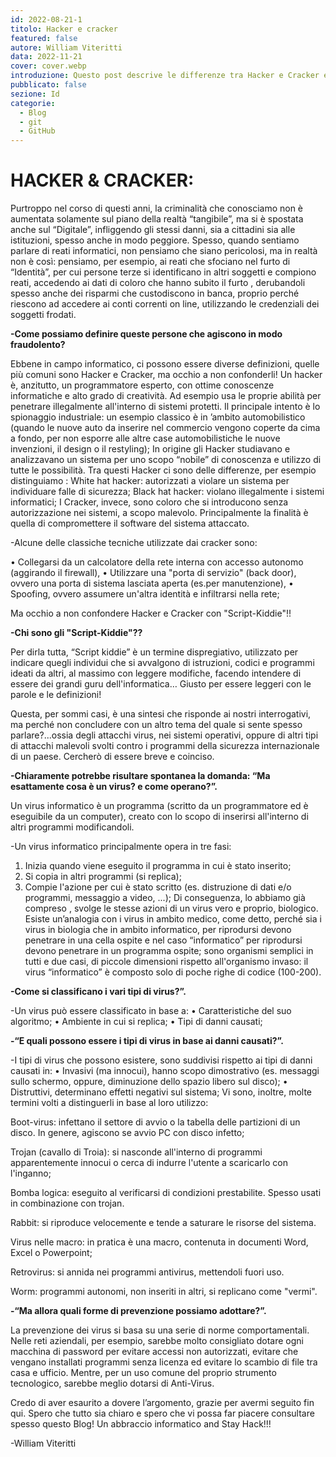 ```yaml
---
id: 2022-08-21-1
titolo: Hacker e cracker
featured: false
autore: William Viteritti
data: 2022-11-21
cover: cover.webp
introduzione: Questo post descrive le differenze tra Hacker e Cracker e...
pubblicato: false
sezione: Id
categorie:
  - Blog
  - git
  - GitHub
---
```


# HACKER & CRACKER:

Purtroppo nel corso di questi anni, la criminalità che conosciamo non è aumentata solamente sul piano della realtà “tangibile”, ma si è spostata anche sul “Digitale”, infliggendo gli stessi danni, sia a cittadini sia alle istituzioni, spesso anche in modo peggiore.
Spesso, quando sentiamo parlare di reati informatici, non pensiamo che siano pericolosi, ma in realtà non è così: pensiamo, per esempio, ai reati che sfociano nel furto di “Identità”, per cui persone terze si identificano in altri soggetti e compiono reati, accedendo ai dati di coloro che hanno subito il furto , derubandoli spesso anche dei risparmi che custodiscono in banca, proprio perché riescono ad accedere ai conti correnti on line, utilizzando le credenziali dei soggetti frodati.

**-Come possiamo definire queste persone che agiscono in modo fraudolento?**

Ebbene in campo informatico, ci possono essere diverse definizioni, quelle più comuni sono Hacker e Cracker, ma occhio a non confonderli!
Un hacker è, anzitutto, un programmatore esperto, con ottime conoscenze informatiche e alto grado di creatività.
Ad esempio usa le proprie abilità per penetrare illegalmente all'interno di sistemi protetti.
Il principale intento è lo spionaggio industriale: un esempio classico è in ’ambito automobilistico (quando le nuove auto da inserire nel commercio vengono coperte da cima a fondo, per non esporre alle altre case automobilistiche le nuove invenzioni, il design o il restyling);
In origine gli Hacker studiavano e analizzavano  un sistema per uno scopo “nobile” di conoscenza e utilizzo di tutte le possibilità.
Tra questi Hacker ci sono delle differenze, per esempio distinguiamo :
White hat hacker: autorizzati a violare un sistema per individuare falle di sicurezza;
Black hat hacker: violano illegalmente i sistemi informatici;
I Cracker, invece,  sono coloro che si introducono senza autorizzazione nei sistemi, a scopo malevolo.
Principalmente la finalità è quella di compromettere il software del sistema attaccato.

-Alcune delle classiche tecniche utilizzate dai cracker sono:

• Collegarsi da un calcolatore della rete interna con accesso autonomo (aggirando il firewall),
• Utilizzare una "porta di servizio" (back door), ovvero una porta di sistema lasciata aperta (es.per manutenzione),
• Spoofing, ovvero assumere un'altra identità e infiltrarsi nella rete;

Ma occhio a non confondere Hacker e Cracker con "Script-Kiddie"!!

**-Chi sono gli "Script-Kiddie"??**

Per dirla tutta, “Script kiddie” è un termine dispregiativo, utilizzato per indicare quegli individui che  si avvalgono di istruzioni, codici e programmi ideati da altri, al massimo con leggere modifiche, facendo intendere di essere dei grandi guru dell'informatica…
Giusto per essere leggeri con le parole e le definizioni!

Questa, per sommi casi, è una sintesi che risponde ai nostri interrogativi, ma perché non concludere con un altro tema del quale si sente spesso parlare?...ossia degli attacchi virus, nei sistemi operativi, oppure di altri tipi di attacchi malevoli svolti contro i programmi della sicurezza internazionale di un paese.
Cercherò di essere breve e coinciso.

**-Chiaramente potrebbe risultare spontanea la domanda: “Ma esattamente cosa è un virus? e come operano?”.**

Un virus informatico è un programma (scritto da un programmatore ed è eseguibile da un
computer), creato con lo scopo di inserirsi all'interno di altri programmi modificandoli.

-Un virus informatico principalmente opera in tre  fasi:
1. Inizia quando viene eseguito il programma in cui è stato inserito;
2. Si copia in altri programmi (si replica);
3. Compie l'azione per cui è stato scritto (es. distruzione di dati e/o programmi, messaggio a video, ...);
Di conseguenza, lo abbiamo già compreso , svolge le stesse azioni di un virus vero e proprio,  biologico.
Esiste un’analogia con i virus in ambito medico, come detto, perché sia i virus in biologia che in ambito informatico, per riprodursi devono penetrare in una cella ospite e nel caso “informatico” per riprodursi devono penetrare in un programma ospite;
sono organismi semplici in tutti e due casi, di piccole dimensioni rispetto all'organismo
invaso: il virus “informatico” è composto solo di poche righe di codice (100-200).

**-Come si  classificano i vari tipi di virus?”.**

-Un virus può essere classificato in base a:
• Caratteristiche del suo algoritmo;
• Ambiente in cui si replica;
• Tipi di danni causati;

**-“E quali possono essere i tipi di virus in base ai danni causati?”.**

-I tipi di virus che possono esistere, sono suddivisi rispetto ai tipi di danni causati in:
• Invasivi (ma innocui), hanno scopo dimostrativo (es. messaggi sullo schermo, oppure, diminuzione dello spazio libero sul disco);
• Distruttivi, determinano effetti negativi sul sistema;
Vi sono, inoltre, molte termini volti a distinguerli in base al loro utilizzo:

Boot-virus: infettano il settore di avvio o la tabella delle partizioni di un disco. In genere, agiscono se avvio PC con disco infetto;

Trojan (cavallo di Troia): si nasconde all'interno di programmi apparentemente innocui o cerca di indurre l'utente a scaricarlo con l'inganno;

Bomba logica: eseguito al verificarsi di condizioni prestabilite. Spesso usati in combinazione con trojan.

Rabbit: si riproduce velocemente e tende a saturare le risorse del sistema.

Virus nelle macro: in pratica è una macro, contenuta in documenti Word, Excel o Powerpoint;

Retrovirus: si annida nei programmi antivirus, mettendoli fuori uso.

Worm: programmi autonomi, non inseriti in altri, si replicano come "vermi".

**-“Ma allora quali forme di prevenzione possiamo adottare?”.**

La prevenzione dei virus si basa su una serie di norme comportamentali.
Nelle reti aziendali, per esempio, sarebbe molto consigliato dotare ogni macchina di password per evitare accessi non autorizzati, evitare che vengano installati programmi senza licenza ed evitare lo scambio di file tra casa e ufficio.
Mentre, per un uso comune del proprio strumento tecnologico, sarebbe meglio dotarsi di Anti-Virus.

Credo di aver esaurito a dovere l’argomento, grazie per avermi seguito fin qui.
Spero che tutto sia chiaro e spero che vi possa far piacere consultare spesso questo Blog!
Un abbraccio informatico and Stay Hack!!!

-William Viteritti